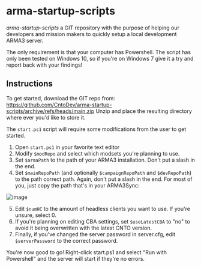 # arma-startup-scripts

*arma-startup-scripts* a GIT repository with the purpose of helping our developers and mission makers to quickly setup a local development ARMA3 server. 

The only requirement is that your computer has Powershell. The script has only been tested on Windows 10, so if you're on Windows 7 give it a try and report back with your findings!


Instructions
------------
To get started, download the GIT repo from: https://github.com/CntoDev/arma-startup-scripts/archive/refs/heads/main.zip  Unzip and place the resulting directory where ever you'd like to store it.

The `start.ps1` script will require some modifications from the user to get started. 
1. Open `start.ps1` in your favorite text editor
2. Modify `$modRepo` and select which modsets you're planning to use.
3. Set `$armaPath` to the path of your ARMA3 installation. Don't put a slash in the end.
4. Set `$mainRepoPath` (and optionally `$campaignRepoPath` and `$devRepoPath`) to the path correct path. Again, don't put a slash in the end. For most of you, just copy the path that's in your ARMA3Sync:

![image](https://user-images.githubusercontent.com/9605751/113356500-9d3bd200-9342-11eb-96cd-537d8a1c5905.png)

5. Edit `$numHC` to the amount of headless clients you want to use. If you're unsure, select 0.
6. If you're planning on editing CBA settings, set `$useLatestCBA` to "no" to avoid it being overwritten with the latest CNTO version.
7. Finally, if you've changed the server password in server.cfg, edit `$serverPassword` to the correct password.

You're now good to go! Right-click start.ps1 and select "Run with Powershell" and the server will start if they're no errors.
